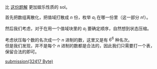 比 [这份题解](https://www.luogu.com.cn/blog/615348/ha-ha-ha-ha-ha-ha-ha-ha-ha-ha-ha-ha-ha-ha-ha-ha-ha-ha-ha-ha-ha-ha-ha-h) 更加娱乐性质的 sol。

首先把数组离散化，把值域打散成 $n$ 份，枚举 $a_i$ 在哪一份里（这一部分 $n!$）。

然后我们考虑，对于在用一个值域块里的 $a_i$ 要确定顺序，自然想到状态压缩。  

考虑状压每个数的名次成一个 $n$ 进制的数，这里又是有 $6^6$ 种名次。  
但是我们发现，并不是每个 $n$ 进制的数都是合法的，因此我们只需要打一个表，保留合法的即可。

[submission(32417 Byte)](https://atcoder.jp/contests/arc104/submissions/43285817) 